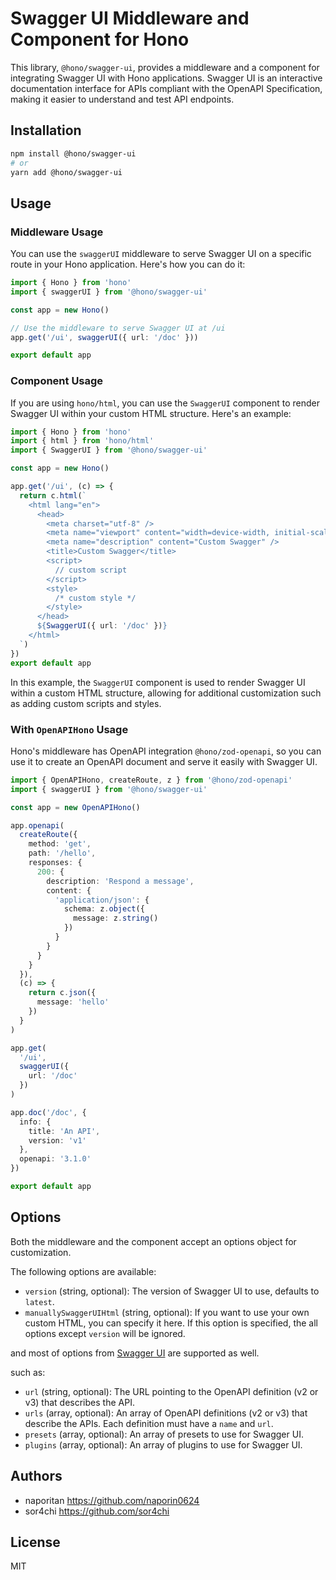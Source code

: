 # Swagger UI Middleware and Component for Hono

This library, `@hono/swagger-ui`, provides a middleware and a component for integrating Swagger UI with Hono applications. Swagger UI is an interactive documentation interface for APIs compliant with the OpenAPI Specification, making it easier to understand and test API endpoints.

## Installation

```bash
npm install @hono/swagger-ui
# or
yarn add @hono/swagger-ui
```

## Usage

### Middleware Usage

You can use the `swaggerUI` middleware to serve Swagger UI on a specific route in your Hono application. Here's how you can do it:

```ts
import { Hono } from 'hono'
import { swaggerUI } from '@hono/swagger-ui'

const app = new Hono()

// Use the middleware to serve Swagger UI at /ui
app.get('/ui', swaggerUI({ url: '/doc' }))

export default app
```

### Component Usage

If you are using `hono/html`, you can use the `SwaggerUI` component to render Swagger UI within your custom HTML structure. Here's an example:

```ts
import { Hono } from 'hono'
import { html } from 'hono/html'
import { SwaggerUI } from '@hono/swagger-ui'

const app = new Hono()

app.get('/ui', (c) => {
  return c.html(`
    <html lang="en">
      <head>
        <meta charset="utf-8" />
        <meta name="viewport" content="width=device-width, initial-scale=1" />
        <meta name="description" content="Custom Swagger" />
        <title>Custom Swagger</title>
        <script>
          // custom script
        </script>
        <style>
          /* custom style */
        </style>
      </head>
      ${SwaggerUI({ url: '/doc' })}
    </html>
  `)
})
export default app
```

In this example, the `SwaggerUI` component is used to render Swagger UI within a custom HTML structure, allowing for additional customization such as adding custom scripts and styles.

### With `OpenAPIHono` Usage

Hono's middleware has OpenAPI integration `@hono/zod-openapi`, so you can use it to create an OpenAPI document and serve it easily with Swagger UI.

```ts
import { OpenAPIHono, createRoute, z } from '@hono/zod-openapi'
import { swaggerUI } from '@hono/swagger-ui'

const app = new OpenAPIHono()

app.openapi(
  createRoute({
    method: 'get',
    path: '/hello',
    responses: {
      200: {
        description: 'Respond a message',
        content: {
          'application/json': {
            schema: z.object({
              message: z.string()
            })
          }
        }
      }
    }
  }),
  (c) => {
    return c.json({
      message: 'hello'
    })
  }
)

app.get(
  '/ui',
  swaggerUI({
    url: '/doc'
  })
)

app.doc('/doc', {
  info: {
    title: 'An API',
    version: 'v1'
  },
  openapi: '3.1.0'
})

export default app
```

## Options

Both the middleware and the component accept an options object for customization.

The following options are available:

- `version` (string, optional): The version of Swagger UI to use, defaults to `latest`.
- `manuallySwaggerUIHtml` (string, optional): If you want to use your own custom HTML, you can specify it here. If this option is specified, the all options except `version` will be ignored.

and most of options from [Swagger UI](
  https://swagger.io/docs/open-source-tools/swagger-ui/usage/configuration/
) are supported as well.

such as:
- `url` (string, optional): The URL pointing to the OpenAPI definition (v2 or v3) that describes the API.
- `urls` (array, optional): An array of OpenAPI definitions (v2 or v3) that describe the APIs. Each definition must have a `name` and `url`.
- `presets` (array, optional): An array of presets to use for Swagger UI.
- `plugins` (array, optional): An array of plugins to use for Swagger UI.

## Authors

- naporitan <https://github.com/naporin0624>
- sor4chi <https://github.com/sor4chi>

## License

MIT
